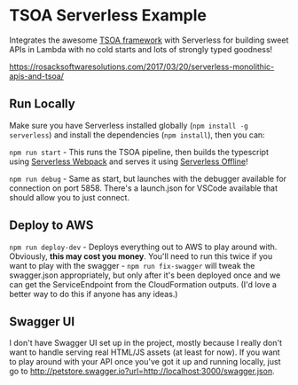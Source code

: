 # TSOA Serverless Example

Integrates the awesome [TSOA framework](https://github.com/lukeautry/tsoa) with Serverless for building sweet APIs in
Lambda with no cold starts and lots of strongly typed goodness!

<https://rosacksoftwaresolutions.com/2017/03/20/serverless-monolithic-apis-and-tsoa/>

## Run Locally

Make sure you have Serverless installed globally (`npm install -g serverless`) and install the dependencies (`npm install`), then you can:

`npm run start` - This runs the TSOA pipeline, then builds the typescript using [Serverless Webpack](https://github.com/elastic-coders/serverless-webpack) and serves it using [Serverless Offline](https://github.com/dherault/serverless-offline)!

`npm run debug` - Same as start, but launches with the debugger available for connection on port 5858.  There's a launch.json for VSCode available that should allow you to just connect.

## Deploy to AWS

`npm run deploy-dev` - Deploys everything out to AWS to play around with.  Obviously, **this may cost you money**.  You'll need to run this twice if you want to play with the
swagger - `npm run fix-swagger` will tweak the swagger.json appropriately, but only after it's been deployed once and we can get the ServiceEndpoint from the CloudFormation outputs.  (I'd love a better way to do this if anyone has any ideas.)

## Swagger UI

I don't have Swagger UI set up in the project, mostly because I really don't want to handle serving real HTML/JS assets (at least for now).  If you want to play around with your API once you've got it up and running locally, just go to <http://petstore.swagger.io?url=http://localhost:3000/swagger.json>.